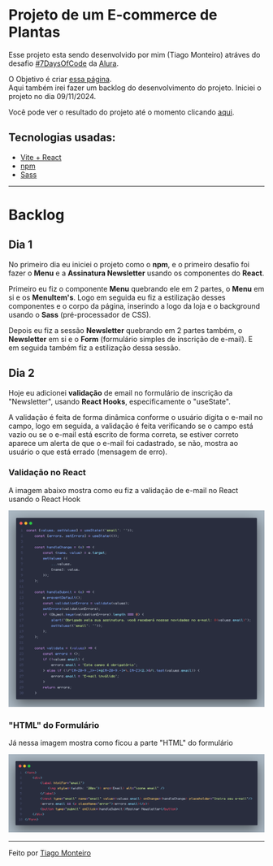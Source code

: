 <h1>Projeto de um E-commerce de Plantas</h1>

<p>
  Esse projeto esta sendo desenvolvido por mim (Tiago Monteiro) atráves do desafio <a href="https://7daysofcode.io/" target="_blank">#7DaysOfCode</a> da <a href="https://www.alura.com.br/" target="_blank">Alura</a>. 
</p>
<p>
  O Objetivo é criar <a href="https://www.figma.com/design/0yOQR6fGtbdrmqeStiO0jf/7Days-React?node-id=0-1&node-type=canvas&t=mUwfhtndqnqkPjAj-0" target="_blank">essa página</a>. 
  <br>Aqui também irei fazer um backlog do desenvolvimento do projeto. Iniciei o projeto no dia 09/11/2024.
</p>

<p>
  Você pode ver o resultado do projeto até o momento clicando <a href="https://tiagomont.github.io/loja-planta/" target="_blank">aqui</a>.
</p>


<h2>Tecnologias usadas:</h2>

- <a href="https://vite.dev/" target="_blank">Vite + React</a>
- <a href="https://www.npmjs.com/" target="_blank">npm</a>
- <a href="https://sass-lang.com/" target="_blank">Sass</a>

<hr>

<h1>Backlog</h1>

<h2>Dia 1</h2>

<p>
  No primeiro dia eu iniciei o projeto como o <strong>npm</strong>, e o primeiro desafio foi fazer o <strong>Menu</strong> e a <strong>Assinatura Newsletter</strong> usando os componentes do <strong>React</strong>.
</p>
<p>
  Primeiro eu fiz o componente <strong>Menu</strong> quebrando ele em 2 partes, o <strong>Menu</strong> em si e os <Strong>MenuItem's</Strong>. Logo em seguida eu fiz a estilização desses componentes e o corpo da página, inserindo a logo da loja e o background usando o <strong>Sass</strong> (pré-processador de CSS). 
</p>
<p>
  Depois eu fiz a sessão <strong>Newsletter</strong> quebrando em 2 partes também, o <strong>Newsletter</strong> em si e o <strong>Form</strong> (formulário simples de inscrição de e-mail). E em seguida também fiz a estilização dessa sessão.
</p>

<h2>Dia 2</h2>

<p>
  Hoje eu adicionei <strong>validação</strong> de email no formulário de inscrição da "Newsletter", usando <strong>React Hooks</strong>, especificamente o "useState".
</p>
<p>
  A validação é feita de forma dinâmica conforme o usuário digita o e-mail no campo, logo em seguida, a validação é feita verificando se o campo está vazio ou se o e-mail está escrito de forma correta, se estiver correto aparece um alerta de que o e-mail foi cadastrado, se não, mostra ao usuário o que está errado (mensagem de erro).
</p>
<h3>Validação no React</h3>
<p>A imagem abaixo mostra como eu fiz a validação de e-mail no React usando o React Hook</p>
<img src="./src/assets/images/validacaojs.png">
<h3>"HTML" do Formulário</h3>
<p>Já nessa imagem mostra como ficou a parte "HTML" do formulário</p>
<img src="./src/assets/images/formjs.png">

<hr>

<footer>
  <p>Feito por <a href="https://tiagomonteiro.dev">Tiago Monteiro</a></p>
</footer>


